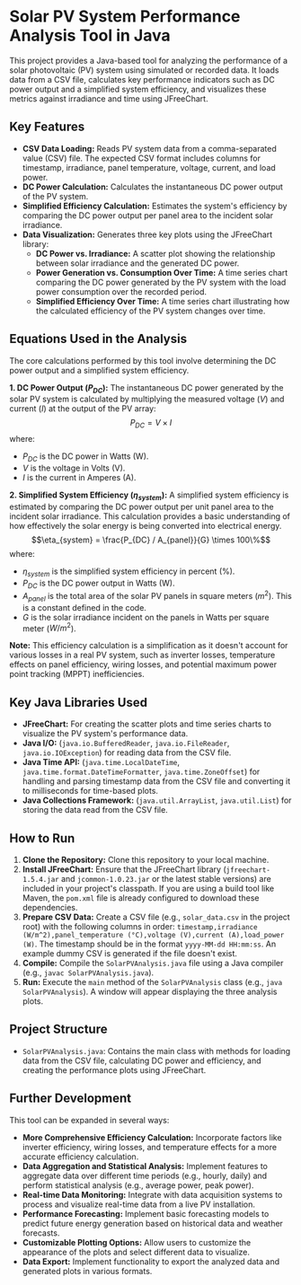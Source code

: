 # Solar PV System Performance Analysis Tool in Java

This project provides a Java-based tool for analyzing the performance of a solar photovoltaic (PV) system using simulated or recorded data. It loads data from a CSV file, calculates key performance indicators such as DC power output and a simplified system efficiency, and visualizes these metrics against irradiance and time using JFreeChart.

## Key Features

* **CSV Data Loading:** Reads PV system data from a comma-separated value (CSV) file. The expected CSV format includes columns for timestamp, irradiance, panel temperature, voltage, current, and load power.
* **DC Power Calculation:** Calculates the instantaneous DC power output of the PV system.
* **Simplified Efficiency Calculation:** Estimates the system's efficiency by comparing the DC power output per panel area to the incident solar irradiance.
* **Data Visualization:** Generates three key plots using the JFreeChart library:
    * **DC Power vs. Irradiance:** A scatter plot showing the relationship between solar irradiance and the generated DC power.
    * **Power Generation vs. Consumption Over Time:** A time series chart comparing the DC power generated by the PV system with the load power consumption over the recorded period.
    * **Simplified Efficiency Over Time:** A time series chart illustrating how the calculated efficiency of the PV system changes over time.

## Equations Used in the Analysis

The core calculations performed by this tool involve determining the DC power output and a simplified system efficiency.

**1. DC Power Output ($P_{DC}$):**
The instantaneous DC power generated by the solar PV system is calculated by multiplying the measured voltage ($V$) and current ($I$) at the output of the PV array:
$$P_{DC} = V \times I$$
where:
* $P_{DC}$ is the DC power in Watts (W).
* $V$ is the voltage in Volts (V).
* $I$ is the current in Amperes (A).

**2. Simplified System Efficiency ($\eta_{system}$):**
A simplified system efficiency is estimated by comparing the DC power output per unit panel area to the incident solar irradiance. This calculation provides a basic understanding of how effectively the solar energy is being converted into electrical energy.
$$\eta_{system} = \frac{P_{DC} / A_{panel}}{G} \times 100\%$$
where:
* $\eta_{system}$ is the simplified system efficiency in percent (%).
* $P_{DC}$ is the DC power output in Watts (W).
* $A_{panel}$ is the total area of the solar PV panels in square meters ($m^2$). This is a constant defined in the code.
* $G$ is the solar irradiance incident on the panels in Watts per square meter ($W/m^2$).

**Note:** This efficiency calculation is a simplification as it doesn't account for various losses in a real PV system, such as inverter losses, temperature effects on panel efficiency, wiring losses, and potential maximum power point tracking (MPPT) inefficiencies.

## Key Java Libraries Used

* **JFreeChart:** For creating the scatter plots and time series charts to visualize the PV system's performance data.
* **Java I/O:** (`java.io.BufferedReader`, `java.io.FileReader`, `java.io.IOException`) for reading data from the CSV file.
* **Java Time API:** (`java.time.LocalDateTime`, `java.time.format.DateTimeFormatter`, `java.time.ZoneOffset`) for handling and parsing timestamp data from the CSV file and converting it to milliseconds for time-based plots.
* **Java Collections Framework:** (`java.util.ArrayList`, `java.util.List`) for storing the data read from the CSV file.

## How to Run

1.  **Clone the Repository:** Clone this repository to your local machine.
2.  **Install JFreeChart:** Ensure that the JFreeChart library (`jfreechart-1.5.4.jar` and `jcommon-1.0.23.jar` or the latest stable versions) are included in your project's classpath. If you are using a build tool like Maven, the `pom.xml` file is already configured to download these dependencies.
3.  **Prepare CSV Data:** Create a CSV file (e.g., `solar_data.csv` in the project root) with the following columns in order: `timestamp,irradiance (W/m^2),panel_temperature (°C),voltage (V),current (A),load_power (W)`. The timestamp should be in the format `yyyy-MM-dd HH:mm:ss`. An example dummy CSV is generated if the file doesn't exist.
4.  **Compile:** Compile the `SolarPVAnalysis.java` file using a Java compiler (e.g., `javac SolarPVAnalysis.java`).
5.  **Run:** Execute the `main` method of the `SolarPVAnalysis` class (e.g., `java SolarPVAnalysis`). A window will appear displaying the three analysis plots.

## Project Structure

* `SolarPVAnalysis.java`: Contains the main class with methods for loading data from the CSV file, calculating DC power and efficiency, and creating the performance plots using JFreeChart.

## Further Development

This tool can be expanded in several ways:

* **More Comprehensive Efficiency Calculation:** Incorporate factors like inverter efficiency, wiring losses, and temperature effects for a more accurate efficiency calculation.
* **Data Aggregation and Statistical Analysis:** Implement features to aggregate data over different time periods (e.g., hourly, daily) and perform statistical analysis (e.g., average power, peak power).
* **Real-time Data Monitoring:** Integrate with data acquisition systems to process and visualize real-time data from a live PV installation.
* **Performance Forecasting:** Implement basic forecasting models to predict future energy generation based on historical data and weather forecasts.
* **Customizable Plotting Options:** Allow users to customize the appearance of the plots and select different data to visualize.
* **Data Export:** Implement functionality to export the analyzed data and generated plots in various formats.
